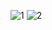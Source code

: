 ![1](https://github.com/user-attachments/assets/d1c7bdd3-237b-4ea2-b578-08eaa4f46ebf)
![2](https://github.com/user-attachments/assets/b0aea84d-010d-4d34-9345-3b0c903e2c23)
